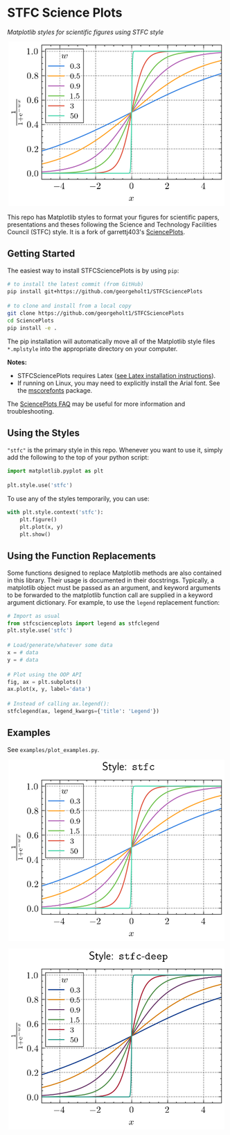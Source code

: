 STFC Science Plots
==================

*Matplotlib styles for scientific figures using STFC style*

<p align="center">
<img src="https://github.com/georgeholt1/STFCSciencePlots/blob/master/examples/img/plot.png" width="500">
</p>

This repo has Matplotlib styles to format your figures for scientific papers, presentations and theses following the Science and Technology Facilities Council (STFC) style. It is a fork of garrettj403's [SciencePlots](https://github.com/garrettj403/SciencePlots).

Getting Started
---------------

The easiest way to install STFCSciencePlots is by using `pip`:

```bash
# to install the latest commit (from GitHub)
pip install git+https://github.com/georgeholt1/STFCSciencePlots

# to clone and install from a local copy
git clone https://github.com/georgeholt1/STFCSciencePlots
cd SciencePlots
pip install -e .
```

The pip installation will automatically move all of the Matplotlib style files `*.mplstyle` into the appropriate directory on your computer.

**Notes:** 
- STFCSciencePlots requires Latex ([see Latex installation instructions](https://github.com/garrettj403/SciencePlots/wiki/FAQ#installing-latex)). 
- If running on Linux, you may need to explicitly install the Arial font. See the [mscorefonts](https://anaconda.org/conda-forge/mscorefonts) package.

The [SciencePlots FAQ](https://github.com/garrettj403/SciencePlots/wiki/FAQ) may be useful for more information and troubleshooting.

Using the Styles
----------------

``"stfc"`` is the primary style in this repo. Whenever you want to use it, simply add the following to the top of your python script:

```python
import matplotlib.pyplot as plt

plt.style.use('stfc')
```

To use any of the styles temporarily, you can use:

```python
with plt.style.context('stfc'):
    plt.figure()
    plt.plot(x, y)
    plt.show()
```

Using the Function Replacements
-------------------------------

Some functions designed to replace Matplotlib methods are also contained in this library. Their usage is documented in their docstrings. Typically, a matplotlib object must be passed as an argument, and keyword arguments to be forwarded to the matplotlib function call are supplied in a keyword argument dictionary. For example, to use the `legend` replacement function:

```python
# Import as usual
from stfcscienceplots import legend as stfclegend
plt.style.use('stfc')

# Load/generate/whatever some data
x = # data
y = # data

# Plot using the OOP API
fig, ax = plt.subplots()
ax.plot(x, y, label='data')

# Instead of calling ax.legend():
stfclegend(ax, legend_kwargs={'title': 'Legend'})
```

Examples
--------

See `examples/plot_examples.py`.

<p align="center">
<img src="https://github.com/georgeholt1/STFCSciencePlots/blob/master/examples/img/stfc.png" width="500">
</p>

<p align="center">
<img src="https://github.com/georgeholt1/STFCSciencePlots/blob/master/examples/img/stfc-deep.png" width="500">
</p>